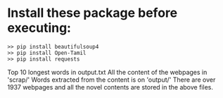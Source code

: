 
Install these package before executing: 
=======

	>> pip install beautifulsoup4
	>> pip install Open-Tamil
	>> pip install requests


Top 10 longest words in output.txt
All the content of the webpages in 'scrap/'
Words extracted from the content is on 'output/'
There are over 1937 webpages and all the novel contents are stored in the above files.
